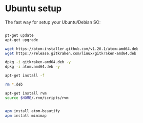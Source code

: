# Ubuntu setup
The fast way for setup your Ubuntu/Debian SO:

```bash

pt-get update
apt-get upgrade

wget https://atom-installer.github.com/v1.20.1/atom-amd64.deb
wget https://release.gitkraken.com/linux/gitkraken-amd64.deb

dpkg -i gitkraken-amd64.deb -y
dpkg -i atom.amd64.deb -y

apt-get install -f

rm *.deb

apt-get install rvm
source $HOME/.rvm/scripts/rvm


apm install atom-beautify
apm install minimap

```
